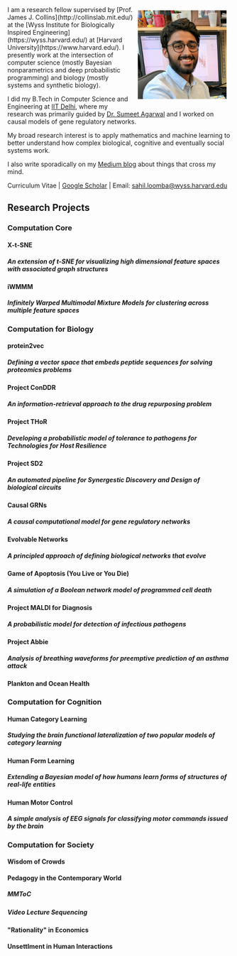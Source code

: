 <img vspace="10" hspace="10" align="right" width="200" height="200" src="/images/sloomba.jpg">
I am a research fellow supervised by [Prof. James J. Collins](http://collinslab.mit.edu/) at the [Wyss Institute for Biologically Inspired Engineering](https://wyss.harvard.edu/) at [Harvard University](https://www.harvard.edu/). I presently work at the intersection of computer science (mostly Bayesian nonparametrics and deep probabilistic programming) and biology (mostly systems and synthetic biology). 

I did my B.Tech in Computer Science and Engineering at [IIT Delhi](http://www.iitd.ac.in/), where my research was primarily guided by [Dr. Sumeet Agarwal](http://web.iitd.ac.in/~sumeet/research.html) and I worked on causal models of gene regulatory networks.

My broad research interest is to apply mathematics and machine learning to better understand how complex biological, cognitive and eventually social systems work.

I also write sporadically on my [Medium blog](https://medium.com/@sahilloomba) about things that cross my mind. 

Curriculum Vitae | [Google Scholar](https://scholar.google.com/citations?user=uuwcbrAAAAAJ) | Email: <sahil.loomba@wyss.harvard.edu>

## Research Projects

### Computation Core

#### X-t-SNE
##### An extension of t-SNE for visualizing high dimensional feature spaces with associated graph structures

#### iWMMM
##### Infinitely Warped Multimodal Mixture Models for clustering across multiple feature spaces

### Computation for Biology

#### protein2vec
##### Defining a vector space that embeds peptide sequences for solving proteomics problems


#### Project ConDDR
##### An information-retrieval approach to the drug repurposing problem

#### Project THoR
##### Developing a probabilistic model of tolerance to pathogens for Technologies for Host Resilience

#### Project SD2
##### An automated pipeline for Synergestic Discovery and Design of biological circuits

#### Causal GRNs
##### A causal computational model for gene regulatory networks

#### Evolvable Networks
##### A principled approach of defining biological networks that evolve

#### Game of Apoptosis (You Live or You Die)
##### A simulation of a Boolean network model of programmed cell death

#### Project MALDI for Diagnosis
##### A probabilistic model for detection of infectious pathogens

#### Project Abbie
##### Analysis of breathing waveforms for preemptive prediction of an asthma attack

#### Plankton and Ocean Health

### Computation for Cognition

#### Human Category Learning
##### Studying the brain functional lateralization of two popular models of category learning

#### Human Form Learning
##### Extending a Bayesian model of how humans learn forms of structures of real-life entities

#### Human Motor Control
##### A simple analysis of EEG signals for classifying motor commands issued by the brain

### Computation for Society

#### Wisdom of Crowds

#### Pedagogy in the Contemporary World

##### MMToC

##### Video Lecture Sequencing

#### "Rationality" in Economics

#### Unsettlment in Human Interactions
